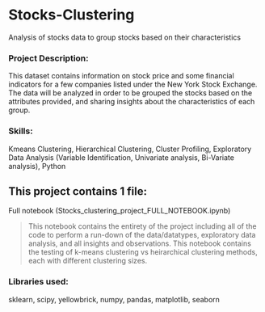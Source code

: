 # Stocks-Clustering
Analysis of stocks data to group stocks based on their characteristics

### Project Description:

This dataset contains information on stock price and some financial indicators for a few companies listed under the New York Stock Exchange. The data will be analyzed in order to be grouped the stocks based on the attributes provided, and sharing insights about the characteristics of each group.

### Skills:

Kmeans Clustering, Hierarchical Clustering, Cluster Profiling, Exploratory Data Analysis (Variable Identification, Univariate analysis, Bi-Variate analysis), Python

## This project contains 1 file:

Full notebook (Stocks_clustering_project_FULL_NOTEBOOK.ipynb)

> This notebook contains the entirety of the project including all of the code to perform a run-down of the data/datatypes, exploratory data analysis, and all insights and observations. This notebook contains the testing of k-means clustering vs heirarchical clustering methods, each with different clustering sizes. 

### Libraries used:

sklearn, scipy, yellowbrick, numpy, pandas, matplotlib, seaborn
